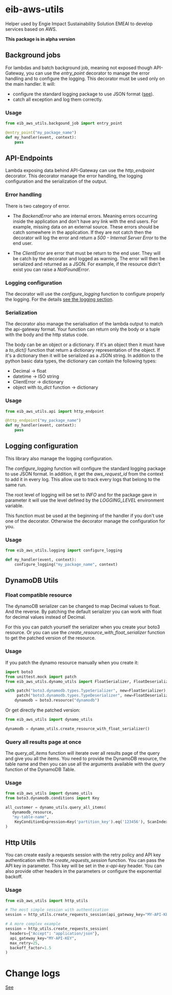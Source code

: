 # eib-aws-utils

Helper used by Engie Impact Sustainability Solution EMEAI to develop services based on AWS.


**This package is in alpha version**

## Background jobs

For lambdas and batch background job, meaning not exposed though API-Gateway, you can use
the _entry_point_ decorator to manage the error handling and to configure the logging.
This decorator must be used only on the main handler.
It will:
* configure the standard logging package to use JSON format ([see](#logging-configuration)).
* catch all exception and log them correctly.

### Usage
````python
from eib_aws_utils.backgound_job import entry_point

@entry_point("my_package_name")
def my_handler(event, context):
    pass
````

## API-Endpoints

Lambda exposing data behind API-Gateway can use the _http_endpoint_ decorator.
This decorator manage the error handling, the logging configuration and the serialization of the output.

### Error handling

There is two category of error.

* The _BackendError_ who are internal errors.
Meaning errors occurring inside the application and don't have any link with the end users.
For example, missing data on an external source. These errors should be catch somewhere in the application.
If they are not catch then the decorator will log the error and return a _500 - Internal Server Error_ to the end user.

* The _ClientError_ are error that must be return to the end user.
They will be catch by the decorator and logged as warning.
The error will then be serialized and returned as a JSON.
For example, if the resource didn't exist you can raise a _NotFoundError_.

### Logging configuration

The decorator will use the _configure_logging_ function to configure properly the logging.
For the details [see the logging section](#logging-configuration).

### Serialization

The decorator also manage the serialisation of the lambda output to match the api-gateway format.
Your function can return only the body or a tuple with the body and the http status code.

The body can be an object or a dictionary. If it's an object then it must have a _to_dict()_ function 
that return a dictionary representation of the object.
If it's a dictionary then it will be serialized as a JSON string.
In addition to the python basic data types, the dictionary can contain the following types:
* Decimal -> float
* datetime -> ISO string
* ClientError -> dictionary
* object with _to_dict_ function -> dictionary

### Usage

````python
from eib_aws_utils.api import http_endpoint

@http_endpoint("my_package_name")
def my_handler(event, context):
    pass
````

## Logging configuration

This library also manage the logging configuration.

The _configure_logging_ function will configure the standard logging package to use JSON format.
In addition, it get the _aws_request_id_ from the context to add it in every log.
This allow use to track every logs that belong to the same run.

The root level of logging will be set to _INFO_ and for the package gave in parameter
it will use the level defined by the _LOGGING_LEVEL_ environment variable.

This function must be used at the beginning of the handler if you don't use one of the decorator.
Otherwise the decorator manage the configuration for you.

### Usage

````python
from eib_aws_utils.logging import configure_logging

def my_handler(event, context):
    configure_logging("my_package_name", context)
````

## DynamoDB Utils

### Float compatible resource

The dynamoDB serializer can be changed to map Decimal values to float. And the reverse.
By patching the default serializer you can work with float for decimal values instead of Decimal.

For this you can patch yourself the serializer when you create your boto3 resource.
Or you can use the _create_resource_with_float_serializer_ function to get the patched version of the resource.

### Usage
If you patch the dynamo resource manually when you create it:
````python
import boto3
from unittest.mock import patch
from eib_aws_utils.dynamo_utils import FloatSerializer, FloatDeserializer

with patch("boto3.dynamodb.types.TypeSerializer", new=FloatSerializer), \
     patch("boto3.dynamodb.types.TypeDeserializer", new=FloatDeserializer):
    dynamodb = boto3.resource("dynamodb")
````

Or get directly the patched version:
````python
from eib_aws_utils import dynamo_utils

dynamodb = dynamo_utils.create_resource_with_float_serializer()
````

### Query all results page at once

The _query_all_items_ function will iterate over all results page of the query and give you all the items.
You need to provide the DynamoDB resource, the table name and then you can use all the arguments
available with the _query_ function of the DynamoDB Table.


### Usage
````python
from eib_aws_utils import dynamo_utils
from boto3.dynamodb.conditions import Key

all_customer = dynamo_utils.query_all_items(
   dynamodb_resource,
   "my-table-name",
    KeyConditionExpression=Key('partition_key').eq('123456'), ScanIndexForward=False, ...
)
````

## Http Utils

You can create easily a requests session with the retry policy and 
API key authentication with the _create_requests_session_ function. 
You can pass the API key in parameter. This key will be set in the _x-api-key_ header.
You can also provide other headers in the parameters or configure the exponential backoff.

### Usage
````python
from eib_aws_utils import http_utils

# The most simple session with authentication
session = http_utils.create_requests_session(api_gateway_key="MY-API-KEY")

# A more complex example
session = http_utils.create_requests_session(
  headers={"Accept": "application/json"},
  api_gateway_key="MY-API-KEY",
  max_retry=25,
  backoff_factor=1.5
)
````

# Change logs

[See](CHANGELOG.md)